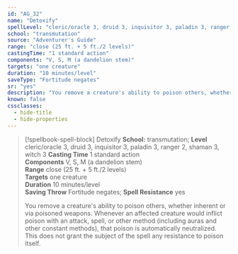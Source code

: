 ```yaml
---
id: "AG_32"
name: "Detoxify"
spellLevel: "cleric/oracle 3, druid 3, inquisitor 3, paladin 3, ranger 2, shaman 3, witch 3"
school: "transmutation"
source: "Adventurer's Guide"
range: "close (25 ft. + 5 ft./2 levels)"
castingTime: "1 standard action"
components: "V, S, M (a dandelion stem)"
targets: "one creature"
duration: "10 minutes/level"
saveType: "Fortitude negates"
sr: "yes"
description: "You remove a creature's ability to poison others, whether inherent or via poisoned weapons. Whenever an affected creature would inflict poison with an attack, spell, or other method (including auras and other constant methods), that poison is automatically neutralized. This does not grant the subject of the spell any resistance to poison itself."
known: false
cssclasses:
  - hide-title
  - hide-properties
---
```


> [!spellbook-spell-block] Detoxify
> **School:** transmutation; **Level** cleric/oracle 3, druid 3, inquisitor 3, paladin 3, ranger 2, shaman 3, witch 3
> **Casting Time** 1 standard action  
> **Components** V, S, M (a dandelion stem)  
> **Range** close (25 ft. + 5 ft./2 levels)  
> **Targets** one creature  
> **Duration** 10 minutes/level  
> **Saving Throw** Fortitude negates; **Spell Resistance** yes
> 
> You remove a creature's ability to poison others, whether inherent or via poisoned weapons. Whenever an affected creature would inflict poison with an attack, spell, or other method (including auras and other constant methods), that poison is automatically neutralized. This does not grant the subject of the spell any resistance to poison itself.